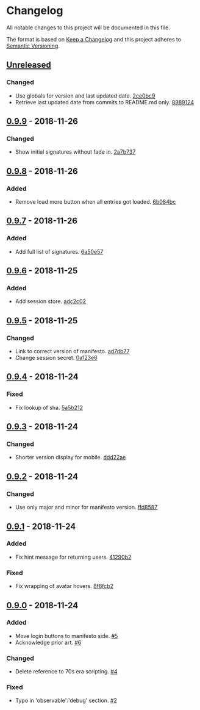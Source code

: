 # Changelog

All notable changes to this project will be documented in this file.

The format is based on [Keep a Changelog](http://keepachangelog.com/)
and this project adheres to [Semantic Versioning](http://semver.org/).

## [Unreleased](https://github.com/sdd-manifesto/manifesto/compare/0.9.9...HEAD)

### Changed

-   Use globals for version and last updated date. [2ce0bc9](https://github.com/sdd-manifesto/manifesto/commit/2ce0bc97be4c9283bd0c8b54f14d241cd6f062b9)
-   Retrieve last updated date from commits to README.md only. [8989124](https://github.com/sdd-manifesto/manifesto/commit/89891249e1c043a43ec35e5de3f6204a0d6827f3)

## [0.9.9](https://github.com/sdd-manifesto/manifesto/compare/0.9.8...0.9.9) - 2018-11-26

### Changed

-   Show initial signatures without fade in. [2a7b737](https://github.com/sdd-manifesto/manifesto/commit/2a7b737c322cc11c09fb31a39decb3a687d8eccb)

## [0.9.8](https://github.com/sdd-manifesto/manifesto/compare/0.9.7...0.9.8) - 2018-11-26

### Added

-   Remove load more button when all entries got loaded. [6b084bc](https://github.com/sdd-manifesto/manifesto/commit/6b084bc97d1cd89c365ba08e64649ee5e4433817)

## [0.9.7](https://github.com/sdd-manifesto/manifesto/compare/0.9.6...0.9.7) - 2018-11-26

### Added

-   Add full list of signatures. [6a50e57](https://github.com/sdd-manifesto/manifesto/commit/6a50e57024502003798cc8bbeb5d928d0e2a3e8b)

## [0.9.6](https://github.com/sdd-manifesto/manifesto/compare/0.9.5...0.9.6) - 2018-11-25

### Added

-   Add session store. [adc2c02](https://github.com/sdd-manifesto/manifesto/commit/adc2c02e9d847cc6a6b97d21fa26886212245bd4)

## [0.9.5](https://github.com/sdd-manifesto/manifesto/compare/0.9.4...0.9.5) - 2018-11-25

### Changed

-   Link to correct version of manifesto. [ad7db77](https://github.com/sdd-manifesto/manifesto/commit/ad7db77ef57894f41a45f3e5d848156d027bc940)
-   Change session secret. [0a123e6](https://github.com/sdd-manifesto/manifesto/commit/0a123e65fc6443c6708c80ae3152aa84619d8354)

## [0.9.4](https://github.com/sdd-manifesto/manifesto/compare/0.9.3...0.9.4) - 2018-11-24

### Fixed

-   Fix lookup of sha. [5a5b212](https://github.com/sdd-manifesto/manifesto/commit/5a5b212b97da2ff6ebf2ddcd7dfce48c3a1efbcc)

## [0.9.3](https://github.com/sdd-manifesto/manifesto/compare/0.9.2...0.9.3) - 2018-11-24

### Changed

-   Shorter version display for mobile. [ddd22ae](https://github.com/sdd-manifesto/manifesto/commit/ddd22ae2c2e93d807decdaa5242d7debd49393ab)

## [0.9.2](https://github.com/sdd-manifesto/manifesto/compare/0.9.1...0.9.2) - 2018-11-24

### Changed

-   Use only major and minor for manifesto version. [ffd8587](https://github.com/sdd-manifesto/manifesto/commit/ffd8587e814026cbb9d01e4ed7d26e5641523e7d)

## [0.9.1](https://github.com/sdd-manifesto/manifesto/compare/0.9.0...0.9.1) - 2018-11-24

### Added

-   Fix hint message for returning users. [41290b2](https://github.com/sdd-manifesto/manifesto/commit/41290b2894f295dbb2830b047b6d7d41b0d7aab7)

### Fixed

-   Fix wrapping of avatar hovers. [8f8fcb2](https://github.com/sdd-manifesto/manifesto/commit/8f8fcb25342e25c150ad80b839322b221c97b0c4)

## [0.9.0](https://github.com/sdd-manifesto/manifesto/tree/0.9.0) - 2018-11-24

### Added

-   Move login buttons to manifesto side. [#5](https://github.com/sdd-manifesto/manifesto/issues/5)
-   Acknowledge prior art. [#6](https://github.com/sdd-manifesto/manifesto/issues/6)

### Changed

-   Delete reference to 70s era scripting. [#4](https://github.com/sdd-manifesto/manifesto/issues/4)

### Fixed

-   Typo in 'observable':'debug' section. [#2](https://github.com/sdd-manifesto/manifesto/issues/2)
